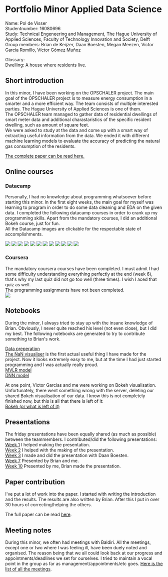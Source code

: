 # Portfolio Minor Applied Data Science  
  
Name: Pol de Visser  
Studentnumber: 16080696  
Study: Technical Engeneering and Management, The Hague University of Applied Sciences, Faculty of Technology Innovation and Society, Delft   
Group members: Brian de Keijzer, Daan Boesten, Megan Meezen, Víctor García Romillo, Víctor Gómez Muñoz
  
Glossary:  
Dwelling: A house where residents live.  


## Short introduction
In this minor, I have been working on the OPSCHALER project. The main goal of the OPSCHALER project is to measure energy consumption in a smarter and a more efficient way. The team consists of multiple interested parties. The Hague University of Applied Sciences is one of them.  
The OPSCHALER team managed to gather data of residential dwellings of smart meter data and additional charastaristics of the specific resident dwelling, such as amount of square feet.  
We were asked to study at the data and come up with a smart way of extracting useful information from the data. We ended it with different machine learning models to evaluate the accuracy of predicting the natural gas consumption of the residents.  
   
[The complete paper can be read here.](https://github.com/deKeijzer/KB-74-OPSCHALER/blob/master/Personal_folders/Pol/Portfolio/Images/Opschaler%20paper%20final%20version.pdf)
  


## Online courses
### Datacamp
Personally, I had no knowledge about programming whatsoever before starting this minor. In the first eight weeks, the main goal for myself was learning to program in order to do some data cleaning and EDA on the given data. I completed the following datacamp courses in order to crank up my programming skills. Apart from the mandatory courses, I did an additional Bokeh course, just for fun.  
All the Datacamp images are clickable for the respectable state of accomplishments.

<img src="https://github.com/deKeijzer/KB-74-OPSCHALER/blob/master/Personal_folders/Pol/Portfolio/Images/datacamp/images/overview.jpg?raw=true">  
<a href="https://github.com/deKeijzer/KB-74-OPSCHALER/blob/master/Personal_folders/Pol/Portfolio/Images/datacamp/accomplishments/introduction_python.pdf"><img src="https://github.com/deKeijzer/KB-74-OPSCHALER/blob/master/Personal_folders/Pol/Portfolio/Images/datacamp/images/introduction_to_python.jpg?raw=true" /></a>
<a href="https://github.com/deKeijzer/KB-74-OPSCHALER/blob/master/Personal_folders/Pol/Portfolio/Images/datacamp/accomplishments/intermediate_python.pdf"><img src="https://github.com/deKeijzer/KB-74-OPSCHALER/blob/master/Personal_folders/Pol/Portfolio/Images/datacamp/images/intermediate_python.jpg?raw=true" /></a>
<a href="https://github.com/deKeijzer/KB-74-OPSCHALER/blob/master/Personal_folders/Pol/Portfolio/Images/datacamp/accomplishments/into_datavis.pdf"><img src="https://github.com/deKeijzer/KB-74-OPSCHALER/blob/master/Personal_folders/Pol/Portfolio/Images/datacamp/images/intro_datavis.jpg?raw=true" /></a>
<a href="https://github.com/deKeijzer/KB-74-OPSCHALER/blob/master/Personal_folders/Pol/Portfolio/Images/datacamp/accomplishments/importing_data1.pdf"><img src="https://github.com/deKeijzer/KB-74-OPSCHALER/blob/master/Personal_folders/Pol/Portfolio/Images/datacamp/images/importing_data1.jpg?raw=true" /></a>
<a href="https://github.com/deKeijzer/KB-74-OPSCHALER/blob/master/Personal_folders/Pol/Portfolio/Images/datacamp/accomplishments/cleaning_data.pdf"><img src="https://github.com/deKeijzer/KB-74-OPSCHALER/blob/master/Personal_folders/Pol/Portfolio/Images/datacamp/images/cleaning_data_python.jpg?raw=true" /></a>
<a href="https://github.com/deKeijzer/KB-74-OPSCHALER/blob/master/Personal_folders/Pol/Portfolio/Images/datacamp/accomplishments/pandas_foundations.pdf"><img src="https://github.com/deKeijzer/KB-74-OPSCHALER/blob/master/Personal_folders/Pol/Portfolio/Images/datacamp/images/pandas_foundations.jpg?raw=true" /></a>
<a href="https://github.com/deKeijzer/KB-74-OPSCHALER/blob/master/Personal_folders/Pol/Portfolio/Images/datacamp/accomplishments/python_toolbox1.pdf"><img src="https://github.com/deKeijzer/KB-74-OPSCHALER/blob/master/Personal_folders/Pol/Portfolio/Images/datacamp/images/python_toolbox1.jpg?raw=true" /></a>
<a href="https://github.com/deKeijzer/KB-74-OPSCHALER/blob/master/Personal_folders/Pol/Portfolio/Images/datacamp/accomplishments/python_toolbox2.pdf"><img src="https://github.com/deKeijzer/KB-74-OPSCHALER/blob/master/Personal_folders/Pol/Portfolio/Images/datacamp/images/python_toolbox2.jpg?raw=true" /></a>
<a href="https://github.com/deKeijzer/KB-74-OPSCHALER/blob/master/Personal_folders/Pol/Portfolio/Images/datacamp/accomplishments/statistical_thinking.pdf"><img src="https://github.com/deKeijzer/KB-74-OPSCHALER/blob/master/Personal_folders/Pol/Portfolio/Images/datacamp/images/statistical_thinking.jpg?raw=true" /></a>
<a href="https://github.com/deKeijzer/KB-74-OPSCHALER/blob/master/Personal_folders/Pol/Portfolio/Images/datacamp/accomplishments/scikit.pdf"><img src="https://github.com/deKeijzer/KB-74-OPSCHALER/blob/master/Personal_folders/Pol/Portfolio/Images/datacamp/images/scikit.jpg?raw=true" /></a>
<a href="https://github.com/deKeijzer/KB-74-OPSCHALER/blob/master/Personal_folders/Pol/Portfolio/Images/datacamp/accomplishments/interactive_bokeh.pdf"><img src="https://github.com/deKeijzer/KB-74-OPSCHALER/blob/master/Personal_folders/Pol/Portfolio/Images/datacamp/images/interactive_bokeh.jpg?raw=true" /></a>  
  
### Coursera   
The mandatory coursera courses have been completed. I must admit I had some difficulty understanding everything perfectly at the end (week 6), that's why my last quiz did not go too well (three times). I wish I aced that quiz as well.  
The programming assignments have not been completed.   
<img src="https://github.com/deKeijzer/KB-74-OPSCHALER/blob/master/Personal_folders/Pol/Portfolio/Images/coursera.jpg?raw=true" />

   
## Notebooks
During the minor, I always tried to stay up with the insane knowledge of Brian. Obviously, I never quite reached his level (not even close), but I did my best. The following notebooks are generated to try to contribute something to Brian's work.  


[Data preperation](https://github.com/deKeijzer/KB-74-OPSCHALER/blob/master/Personal_folders/Pol/Old_files/Data_Prep_Pol.ipynb)  
[The NaN visualiser](https://github.com/deKeijzer/KB-74-OPSCHALER/blob/master/Personal_folders/Pol/Old_files/Sensor_data_NaN_vis_if_in_rows.ipynb) is the first actual useful thing I have made for the project. Now it looks extremely easy to me, but at the time I had just started programming and I was actually really proud.  
[MVLR model](https://github.com/deKeijzer/KB-74-OPSCHALER/blob/master/Personal_folders/Pol/LR_MVR.ipynb)  
[DNN model](https://github.com/deKeijzer/KB-74-OPSCHALER/blob/master/Personal_folders/Pol/DNN.ipynb)  
  
At one point, Victor Garcias and me were working on Bokeh visualisation. Unfortunately, there went something wrong with the server, deleting our shared Bokeh visualisation of our data. I know this is not completely finished now, but this is all that there is left of it:  
[Bokeh (or what is left of it)](https://github.com/deKeijzer/KB-74-OPSCHALER/blob/master/Personal_folders/Pol/Old_files/Bokeh_graphs.ipynb)  
## Presentations
The friday presentations have been equally shared (as much as possible) between the teammembers. I contributed/did the following presentations:  
[Week 1](https://github.com/deKeijzer/KB-74-OPSCHALER/blob/master/appendix/friday%20presentations/7-9-2018.pptx) I helped making the presentation.  
[Week 2](https://github.com/deKeijzer/KB-74-OPSCHALER/blob/master/appendix/friday%20presentations/14-9-2018.pptx) I helped with the making of the presentation.  
[Week 3](https://github.com/deKeijzer/KB-74-OPSCHALER/blob/master/appendix/friday%20presentations/21-09-2018.pptx) I made and did the presentation with Daan Boesten.  
[Week 7](https://github.com/deKeijzer/KB-74-OPSCHALER/blob/master/appendix/friday%20presentations/17-10-2018.pptx) Presented by Brian and me.  
[Week 10](https://github.com/deKeijzer/KB-74-OPSCHALER/blob/master/appendix/friday%20presentations/9-11-2018.pptx) Presented by me, Brian made the presentation.  
  
## Paper contribution
I've put a lot of work into the paper. I started with writing the introduction and the results. The results are also written by Brian. After this I put in over 30 hours of correcting/helping the others.  
  
The full paper can be read [here](https://github.com/deKeijzer/KB-74-OPSCHALER/blob/master/Personal_folders/Pol/Portfolio/Images/Opschaler%20paper%20final%20version.pdf).  

## Meeting notes
During this minor, we often had meetings with Baldiri. All the meetings, except one or two where I was feeling ill, have been duely noted and organised. The reason being that we all could look back at our progress and appointments/deadlines we set for ourselves. I tried to maintain a vocal point in the group as far as management/appointments/etc goes. [Here is the list of all the meetings](https://github.com/deKeijzer/KB-74-OPSCHALER/tree/master/Personal_folders/Pol/Portfolio/Images/notes).



